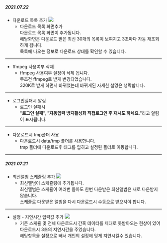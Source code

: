 ##### 2021.07.22
+ 다운로드 목록 추가
![](https://cdn.discordapp.com/attachments/621288921493667872/867756513421557770/unknown.png)
    + 다운로드 목록 화면추가  
    다운로드 목록 화면이 추가됩니다.  
    해당화면은 다운로드 받은 최신 30개의 목록이 보여지고 3초마다 자동 재조회 하게 됩니다.  
    목록에 나오는 정보로 다운로드 상태를 확인할 수 있습니다.  
***
+ ffmpeg 사용여부 삭제
     + ffmpeg 사용여부 설정이 삭제 됩니다.  
    무조건 ffmpeg로 받게 변경되었습니다.  
    320K로 받게 하면서 바뀌었는데 바뀌게된 자세한 설명은 생략합니다.  
***
+ 로그인실패시 알림
    + 로그인 실패시  
    "**로그인 실패**", "**자동입력 방지활성화 직접로그인 후 재시도 하세요.**"라고 알림이 표시됩니다.
***
+ 다운로드시 tmp폴더 사용
    + 다운로드시 data/tmp 폴더를 사용합니다.  
    tmp 폴더에 다운로드후 태그를 입히고 설정된 폴더로 이동합니다.

***
##### 2021.07.21
+ 최신앨범 스케쥴링 추가
![](https://cdn.discordapp.com/attachments/621288921493667872/867415302882197514/unknown.png)
    + 최신앨범이 스케쥴링에 추가됩니다.  
    최신앨범은 스케쥴이 여러번 돌아도 한번 다운받은 최신앨범은 새로 다운받지 않습니다.  
    스케쥴로 다운받은 앨범을 다시 다운로드시 수동으로 받으셔야 합니다.
***
+ 설정 - 지연시간 입력값 추가
![](https://cdn.discordapp.com/attachments/621288921493667872/867416602743537694/unknown.png)  
    + 기존 스케쥴 및 전체 다운로드시 간혹 데이터를 제대로 못받아오는 현상이 있어 다운로드시 3초의 지연시간을 주었습니다.  
    해당항목을 설정으로 빼서 개인의 설정에 맞게 지연시킬수 있습니다.

